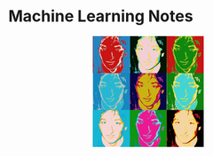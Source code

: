 # Machine Learning Notes
<div style='text-align:center;'>
  <img src="hinton.jpg">
</div>

[Note PDF Here]: https://github.com/McDo/Machine-Learning-Notes/blob/master/mln.pdf
